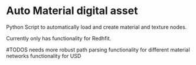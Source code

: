# Auto Material digital asset
 Python Script to automatically load and create material and texture nodes. 
 
 Currently only has functionality for Redhfit.

#TODOS
needs more robust path parsing
functionality for different material networks
functionality for USD
